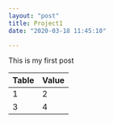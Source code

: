 ```yaml
---
layout: "post"
title: Project1
date: "2020-03-18 11:45:10"

---
```


This is my first post

Table | Value
--- | ---
1 | 2
3 | 4
